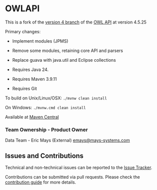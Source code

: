 # OWLAPI

This is a fork of the [version 4 branch](https://github.com/owlcs/owlapi/tree/version4) of the [OWL API](https://github.com/owlcs/owlapi) at version 4.5.25

Primary changes:

* Implement modules (JPMS)
* Remove some modules, retaining core API and parsers
* Replace guava with java.util and Eclipse collections

* Requires Java 24.
* Requires Maven 3.9.11
* Requires Git

To build on Unix/Linux/OSX: `./mvnw clean install`

On Windows: `./mvnw.cmd clean install`

Available at [Maven Central](https://central.sonatype.com/namespace/dev.ikm.owlapi)

### Team Ownership - Product Owner

Data Team - Eric Mays (External) <emays@mays-systems.com>

## Issues and Contributions
Technical and non-technical issues can be reported to the [Issue Tracker](https://github.com/ikmdev/owlapi/issues).

Contributions can be submitted via pull requests. Please check the [contribution guide](doc/how-to-contribute.md) for more details.
